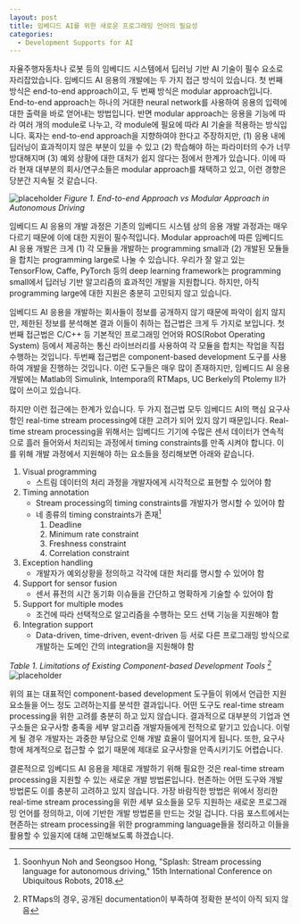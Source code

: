 ```yaml
---
layout: post
title: 임베디드 AI를 위한 새로운 프로그래밍 언어의 필요성
categories:
  - Development Supports for AI
---
```

자율주행자동차나 로봇 등의 임베디드 시스템에서 딥러닝 기반 AI 기술이 필수 요소로 자리잡았습니다. 임베디드 AI 응용의 개발에는 두 가지 접근 방식이 있습니다. 첫 번째 방식은 end-to-end approach이고, 두 번째 방식은 modular approach입니다. End-to-end approach는 하나의 거대한 neural network를 사용하여 응용의 입력에 대한 출력을 바로 얻어내는 방법입니다. 반면 modular approach는 응용을 기능에 따라 여러 개의 module로 나누고, 각 module에 필요에 따라 AI 기술을 적용하는 방식입니다. 혹자는 end-to-end approach을 지향하여야 한다고 주장하지만, (1) 응용 내에 딥러닝이 효과적이지 않은 부분이 있을 수 있고 (2) 학습해야 하는 파라미터의 수가 너무 방대해지며 (3) 예외 상황에 대한 대처가 쉽지 않다는 점에서 한계가 있습니다. 이에 따라 현재 대부분의 회사/연구소들은 modular approach를 채택하고 있고, 이런 경향은 당분간 지속될 것 같습니다.

![placeholder](https://i.imgur.com/Gatb5Qo.png "Figure 1")
*Figure 1. End-to-end Approach vs Modular Approach in Autonomous Driving*

임베디드 AI 응용의 개발 과정은 기존의 임베디드 시스템 상의 응용 개발 과정과는 매우 다르기 때문에 이에 대한 지원이 필수적입니다. Modular approach에 따른 임베디드 AI 응용 개발은 크게 (1) 각 모듈을 개발하는 programming small과 (2) 개발된 모듈들을 합치는 programming large로 나눌 수 있습니다. 우리가 잘 알고 있는 TensorFlow, Caffe, PyTorch 등의 deep learning framework는 programming small에서 딥러닝 기반 알고리즘의 효과적인 개발을 지원합니다. 하지만, 아직 programming large에 대한 지원은 충분히 고민되지 않고 있습니다.

임베디드 AI 응용을 개발하는 회사들이 정보를 공개하지 않기 때문에 파악이 쉽지 않지만, 제한된 정보를 분석해본 결과 이들이 취하는 접근법은 크게 두 가지로 보입니다. 첫번째 접근법은 C/C++ 등 기본적인 프로그래밍 언어와 ROS(Robot Operating System) 등에서 제공하는 통신 라이브러리를 사용하여 각 모듈을 합치는 작업을 직접 수행하는 것입니다. 두번째 접근법은 component-based development 도구를 사용하여 개발을 진행하는 것입니다. 이런 도구들은 매우 많이 존재하지만, 임베디드 AI 응용 개발에는 Matlab의 Simulink, Intempora의 RTMaps, UC Berkely의 Ptolemy II가 많이 쓰이고 있습니다.

하지만 이런 접근에는 한계가 있습니다. 두 가지 접근법 모두 임베디드 AI의 핵심 요구사항인 real-time stream processing에 대한 고려가 되어 있지 않기 때문입니다. Real-time stream processing을 위해서는 임베디드 기기에 수많은 센서 데이터가 연속적으로 흘러 들어와서 처리되는 과정에서 timing constraints를 만족 시켜야 합니다. 이를 위해 개발 과정에서 지원해야 하는 요소들을 정리해보면 아래와 같습니다.

1. Visual programming
    - 스트림 데이터의 처리 과정을 개발자에게 시각적으로 표현할 수 있어야 함
2. Timing annotation
    - Stream processing의 timing constraints를 개발자가 명시할 수 있어야 함
    - 네 종류의 timing constraints가 존재[^Noh18]
        1. Deadline
        2. Minimum rate constraint
        3. Freshness constraint
        4. Correlation constraint
3. Exception handling
    - 개발자가 예외상황을 정의하고 각각에 대한 처리를 명시할 수 있어야 함
4. Support for sensor fusion
    - 센서 퓨전의 시간 동기화 이슈들을 간단하고 명확하게 기술할 수 있어야 함
5. Support for multiple modes
    - 조건에 따라 선택적으로 알고리즘을 수행하는 모드 선택 기능을 지원해야 함
6. Integration support
    - Data-driven, time-driven, event-driven 등 서로 다른 프로그래밍 방식으로 개발하는 도메인 간의 integration을 지원해야 함

*Table 1. Limitations of Existing Component-based Development Tools [^Exp1]*
![placeholder](https://i.imgur.com/jtML0qV.png "Table 1")

위의 표는 대표적인 component-based development 도구들이 위에서 언급한 지원 요소들을 어느 정도 고려하는지를 분석한 결과입니다. 어떤 도구도 real-time stream processing을 위한 고려를 충분히 하고 있지 않습니다. 결과적으로 대부분의 기업과 연구소들은 요구사항 충족을 세부 알고리즘 개발자들에게 전적으로 맡기고 있습니다. 이렇게 될 경우 개발자는 과중한 부담으로 인해 개발 효율이 떨어지게 됩니다. 또한, 요구사항에 체계적으로 접근할 수 없기 때문에 제대로 요구사항을 만족시키기도 어렵습니다.

결론적으로 임베디드 AI 응용을 제대로 개발하기 위해 필요한 것은 real-time stream processing을 지원할 수 있는 새로운 개발 방법론입니다. 현존하는 어떤 도구와 개발 방법론도 이를 충분히 고려하고 있지 않습니다. 가장 바람직한 방법은 위에서 정리한 real-time stream processing을 위한 세부 요소들을 모두 지원하는 새로운 프로그래밍 언어를 정의하고, 이에 기반한 개발 방법론을 만드는 것일 겁니다. 다음 포스트에서는 현존하는 stream processing을 위한 programming language들을 정리하고 이들을 활용할 수 있을지에 대해 고민해보도록 하겠습니다.

[^Noh18]: Soonhyun Noh and Seongsoo Hong, "Splash: Stream processing language for autonomous driving," 15th International Conference on Ubiquitous Robots, 2018.
[^Exp1]: RTMaps의 경우, 공개된 documentation이 부족하여 정확한 분석이 아직 되지 않음
